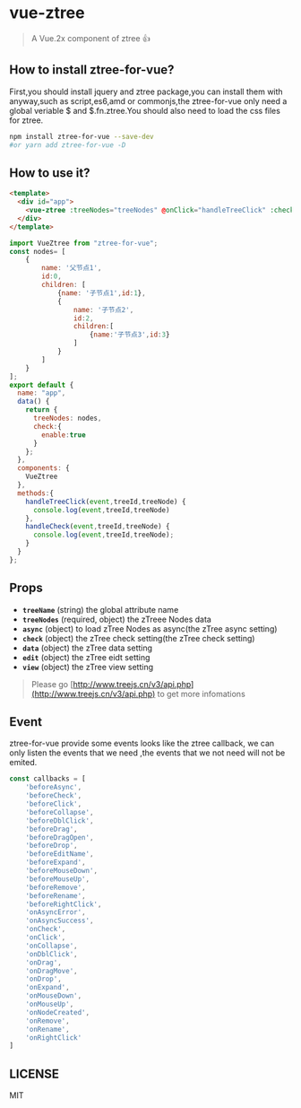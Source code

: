 # vue-ztree
> A Vue.2x component of ztree 👍
## How to install ztree-for-vue?
First,you should install jquery and ztree package,you can install them with anyway,such as script,es6,amd or commonjs,the ztree-for-vue only need a global veriable $ and $.fn.ztree.You should also need to load the css files for ztree.
```sh
npm install ztree-for-vue --save-dev
#or yarn add ztree-for-vue -D
```
## How to use it? 
```html
<template>
  <div id="app">
    <vue-ztree :treeNodes="treeNodes" @onClick="handleTreeClick" :check="check" @onCheck="handleCheck"/>
  </div>
</template>
```
```javascript
import VueZtree from "ztree-for-vue";
const nodes= [
	{
        name: '父节点1',
        id:0,
        children: [
            {name: '子节点1',id:1},
            {
                name: '子节点2',
                id:2,
                children:[
                    {name:'子节点3',id:3}
                ]
            }
	    ]
    }
];
export default {
  name: "app",
  data() {
    return {
      treeNodes: nodes,
      check:{
        enable:true
      }
    };
  },
  components: {
    VueZtree
  },
  methods:{
    handleTreeClick(event,treeId,treeNode) {
      console.log(event,treeId,treeNode)
    },
    handleCheck(event,treeId,treeNode) {
      console.log(event,treeId,treeNode);
    }
  }
};
```
## Props
- **`treeName`** (string)
the global attribute name  
- **`treeNodes`** (required, object)
the zTreee Nodes data
- **`async`** (object)
to load zTree Nodes as async(the zTree async setting)
- **`check`** (object)
the zTree check setting(the zTree check setting)
- **`data`** (object)
the zTree data setting
- **`edit`** (object)
the zTree eidt setting
- **`view`** (object)
the zTree view setting
>Please go [http://www.treejs.cn/v3/api.php](http://www.treejs.cn/v3/api.php) to get more infomations
## Event
ztree-for-vue provide some events looks like the ztree callback,
we can only listen the events that we need ,the events that we not need will not be emited.
```javascript
const callbacks = [
    'beforeAsync',
    'beforeCheck',
    'beforeClick',
    'beforeCollapse',
    'beforeDblClick',
    'beforeDrag',
    'beforeDragOpen',
    'beforeDrop',
    'beforeEditName',
    'beforeExpand',
    'beforeMouseDown',
    'beforeMouseUp',
    'beforeRemove',
    'beforeRename',
    'beforeRightClick',
    'onAsyncError',
    'onAsyncSuccess',
    'onCheck',
    'onClick',
    'onCollapse',
    'onDblClick',
    'onDrag',
    'onDragMove',
    'onDrop',
    'onExpand',
    'onMouseDown',
    'onMouseUp',
    'onNodeCreated',
    'onRemove',
    'onRename',
    'onRightClick'
]
```
## LICENSE
MIT

